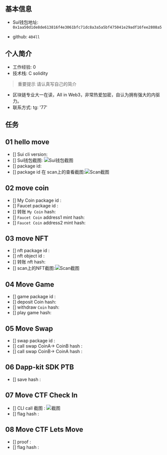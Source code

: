 ## 基本信息
- Sui钱包地址: `0x1aa50d1de8de613816f4e3061bfc71dc8a3a5a5bf475041e29adf16fee2808a5`

- github: `404ll`

## 个人简介
- 工作经验: 0
- 技术栈: C solidity
> 重要提示 请认真写自己的简介
- 区块链专业大一在读，All in Web3，非常热爱加密，自认为拥有强大的内驱力。
- 联系方式: tg: '77'

## 任务

##   01 hello move  
- [] Sui cli version:
- [] Sui钱包截图: ![Sui钱包截图](./images/你的图片地址)
- [] package id: 
- [] package id 在 scan上的查看截图:![Scan截图](./images/你的图片地址)

##   02 move coin
- [] My Coin package id : 
- [] Faucet package id : 
- [] 转账 `My Coin` hash:
- [] `Faucet Coin` address1 mint hash:
- [] `Faucet Coin` address2 mint hash:

##   03 move NFT
- [] nft package id :
- [] nft object id : 
- [] 转账 nft  hash:
- [] scan上的NFT截图:![Scan截图](./images/你的图片地址)

##   04 Move Game
- [] game package id :
- [] deposit Coin hash:
- [] withdraw `Coin` hash:
- [] play game hash:

##   05 Move Swap
- [] swap package id :
- [] call swap CoinA-> CoinB  hash :
- [] call swap CoinB-> CoinA  hash :

##   06 Dapp-kit SDK PTB
- [] save hash :

##   07 Move CTF Check In
- [] CLI call 截图 : ![截图](./images/你的图片地址)
- [] flag hash :

##   08 Move CTF Lets Move
- [] proof : 
- [] flag hash :

